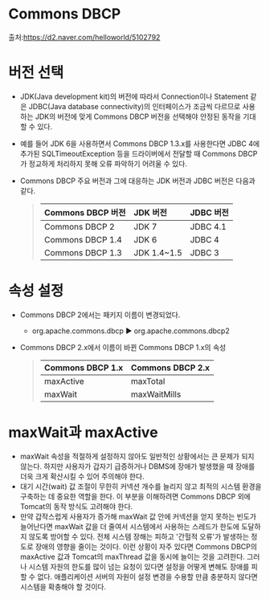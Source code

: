 # Commons DBCP
출처:https://d2.naver.com/helloworld/5102792

# 버전 선택
- JDK(Java development kit)의 버전에 따라서 Connection이나 Statement 같은 
JDBC(Java database connectivity)의 인터페이스가 조금씩 다르므로 사용하는 JDK의 버전에 맞게 
Commons DBCP 버전을 선택해야 안정된 동작을 기대할 수 있다. 
- 예를 들어 JDK 6을 사용하면서 Commons DBCP 1.3.x를 사용한다면 JDBC 4에 추가된 SQLTimeoutException 등을 
드라이버에서 전달할 때 Commons DBCP가 정교하게 처리하지 못해 오류 파악하기 어려울 수 있다.

- Commons DBCP 주요 버전과 그에 대응하는 JDK 버전과 JDBC 버전은 다음과 같다.
  >
  > | Commons DBCP 버전 | JDK 버전 | JDBC 버전 |
  > |:--------|:--------|:--------|
  > | Commons DBCP 2 | 	JDK 7 | 	JDBC 4.1 |
  > | Commons DBCP 1.4 | JDK 6 | JDBC 4 |
  > | Commons DBCP 1.3 | JDK 1.4~1.5 | JDBC 3 |

# 속성 설정
- Commons DBCP 2에서는 패키지 이름이 변경되었다.
  - org.apache.commons.dbcp ▶ org.apache.commons.dbcp2

- Commons DBCP 2.x에서 이름이 바뀐 Commons DBCP 1.x의 속성
  >
  > | Commons DBCP 1.x | Commons DBCP 2.x |
  > |:--------|:--------|
  > | maxActive | maxTotal |
  > | maxWait | maxWaitMills |

# maxWait과 maxActive
- maxWait 속성을 적절하게 설정하지 않아도 일반적인 상황에서는 큰 문제가 되지 않는다. 
  하지만 사용자가 갑자기 급증하거나 DBMS에 장애가 발생했을 때 장애를 더욱 크게 확산시킬 수 있어 주의해야 한다.
- 대기 시간(wait) 값 조절이 무한히 커넥션 개수를 늘리지 않고 최적의 시스템 환경을 구축하는 데 중요한 역할을 한다. 
  이 부분을 이해하려면 Commons DBCP 외에 Tomcat의 동작 방식도 고려해야 한다. 
- 만약 갑작스럽게 사용자가 증가해 maxWait 값 안에 커넥션을 얻지 못하는 빈도가 늘어난다면 maxWait 값을 더 줄여서 시스템에서 
  사용하는 스레드가 한도에 도달하지 않도록 방어할 수 있다. 전체 시스템 장해는 피하고 '간헐적 오류'가 발생하는 정도로 장애의 
  영향을 줄이는 것이다. 이런 상황이 자주 있다면 Commons DBCP의 maxActive 값과 Tomcat의 maxThread 값을 동시에 늘이는 것을 
  고려한다. 그러나 시스템 자원의 한도를 많이 넘는 요청이 있다면 설정을 어떻게 변해도 장애를 피할 수 없다. 
  애플리케이션 서버의 자원이 설정 변경을 수용할 만큼 충분하지 않다면 시스템을 확충해야 할 것이다.
